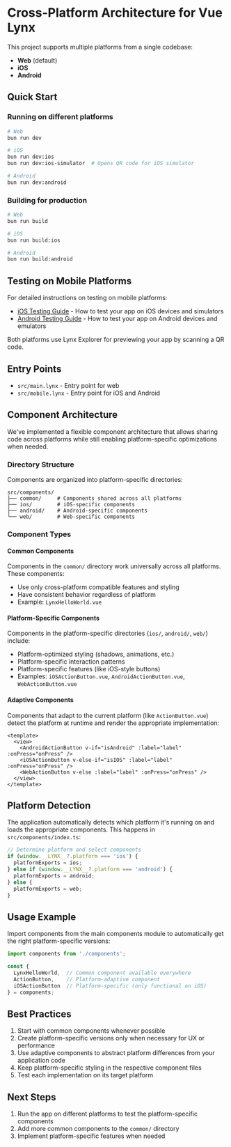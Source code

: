 # Cross-Platform Architecture for Vue Lynx

This project supports multiple platforms from a single codebase:

- **Web** (default)
- **iOS**
- **Android**

## Quick Start

### Running on different platforms

```bash
# Web
bun run dev

# iOS
bun run dev:ios
bun run dev:ios-simulator  # Opens QR code for iOS simulator

# Android
bun run dev:android
```

### Building for production

```bash
# Web
bun run build

# iOS
bun run build:ios

# Android
bun run build:android
```

## Testing on Mobile Platforms

For detailed instructions on testing on mobile platforms:

- [iOS Testing Guide](ios-simulator-testing.md) - How to test your app on iOS devices and simulators
- [Android Testing Guide](android-testing.md) - How to test your app on Android devices and emulators

Both platforms use Lynx Explorer for previewing your app by scanning a QR code.

## Entry Points

- `src/main.lynx` - Entry point for web
- `src/mobile.lynx` - Entry point for iOS and Android

## Component Architecture

We've implemented a flexible component architecture that allows sharing code across platforms while still enabling platform-specific optimizations when needed.

### Directory Structure

Components are organized into platform-specific directories:

```
src/components/
├── common/     # Components shared across all platforms
├── ios/        # iOS-specific components
├── android/    # Android-specific components
└── web/        # Web-specific components
```

### Component Types

#### Common Components

Components in the `common/` directory work universally across all platforms. These components:
- Use only cross-platform compatible features and styling
- Have consistent behavior regardless of platform
- Example: `LynxHelloWorld.vue`

#### Platform-Specific Components

Components in the platform-specific directories (`ios/`, `android/`, `web/`) include:
- Platform-optimized styling (shadows, animations, etc.)
- Platform-specific interaction patterns
- Platform-specific features (like iOS-style buttons)
- Examples: `iOSActionButton.vue`, `AndroidActionButton.vue`, `WebActionButton.vue`

#### Adaptive Components

Components that adapt to the current platform (like `ActionButton.vue`) detect the platform at runtime and render the appropriate implementation:

```vue
<template>
  <view>
    <AndroidActionButton v-if="isAndroid" :label="label" :onPress="onPress" />
    <iOSActionButton v-else-if="isIOS" :label="label" :onPress="onPress" />
    <WebActionButton v-else :label="label" :onPress="onPress" />
  </view>
</template>
```

## Platform Detection

The application automatically detects which platform it's running on and loads the appropriate components. This happens in `src/components/index.ts`:

```typescript
// Determine platform and select components
if (window.__LYNX__?.platform === 'ios') {
  platformExports = ios;
} else if (window.__LYNX__?.platform === 'android') {
  platformExports = android;
} else {
  platformExports = web;
}
```

## Usage Example

Import components from the main components module to automatically get the right platform-specific versions:

```javascript
import components from './components';

const { 
  LynxHelloWorld,  // Common component available everywhere
  ActionButton,    // Platform-adaptive component 
  iOSActionButton  // Platform-specific (only functional on iOS)
} = components;
```

## Best Practices

1. Start with common components whenever possible
2. Create platform-specific versions only when necessary for UX or performance
3. Use adaptive components to abstract platform differences from your application code
4. Keep platform-specific styling in the respective component files
5. Test each implementation on its target platform

## Next Steps

1. Run the app on different platforms to test the platform-specific components
2. Add more common components to the `common/` directory
3. Implement platform-specific features when needed 
